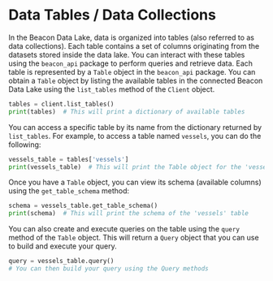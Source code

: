 # Data Tables / Data Collections

In the Beacon Data Lake, data is organized into tables (also referred to as data collections). Each table contains a set of columns originating from the datasets stored inside the data lake. You can interact with these tables using the `beacon_api` package to perform queries and retrieve data.
Each table is represented by a `Table` object in the `beacon_api` package. You can obtain a `Table` object by listing the available tables in the connected Beacon Data Lake using the `list_tables` method of the `Client` object.

```py
tables = client.list_tables()
print(tables)  # This will print a dictionary of available tables
```

You can access a specific table by its name from the dictionary returned by `list_tables`. For example, to access a table named `vessels`, you can do the following:

```py
vessels_table = tables['vessels']
print(vessels_table)  # This will print the Table object for the 'vessels' table
```

Once you have a `Table` object, you can view its schema (available columns) using the `get_table_schema` method:

```py
schema = vessels_table.get_table_schema()
print(schema)  # This will print the schema of the 'vessels' table
```

You can also create and execute queries on the table using the `query` method of the `Table` object. This will return a `Query` object that you can use to build and execute your query.

```py
query = vessels_table.query()
# You can then build your query using the Query methods
```
